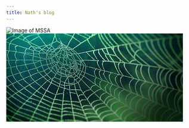 ```yaml
---
title: Nath's blog
---
```

![Image of MSSA](https://arc-anglerfish-arc2-prod-mco.s3.amazonaws.com/public/6BX5Y2J7DRAJTJHGZZHEN5C4KI.png)
![web image](web.jpg)

